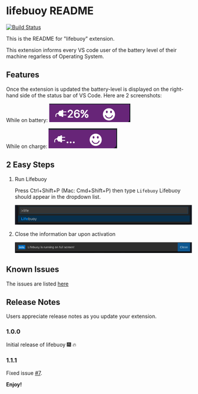 # lifebuoy README

[![Build Status](https://semaphoreci.com/api/v1/stanmd/lifesaver/branches/master/badge.svg)](https://semaphoreci.com/stanmd/lifesaver)

This is the README for "lifebuoy" extension.

This extension informs every VS code user of the battery level of their machine regarless of Operating System.

## Features

Once the extension is updated the battery-level is displayed on the right-hand side of the status bar of VS Code. Here are 2 screenshots:

While on battery:
![Lifebouy screenshot](images/battery_level.png)

While on charge:
![Lifebouy screenshot1](images/battery_charging.png)


## 2 Easy Steps

1. Run Lifebuoy

    Press Ctrl+Shift+P (Mac: Cmd+Shift+P) then type `Lifebuoy` Lifebuoy should appear in the dropdown list.

    ![Activating Lifebuoy screenshot](images/activating_lifebuoy.png)

2. Close the information bar upon activation

    ![Lifebuoy Activation message](images/activation_message.png)

<!--## Requirements
-->

<!--
Next release
## Extension Settings

Include if your extension adds any VS Code settings through the `contributes.configuration` extension point.

For example:

This extension contributes the following settings:

* `myExtension.enable`: enable/disable this extension
* `myExtension.thing`: set to `blah` to do something
-->

## Known Issues

The issues are listed [here](https://github.com/NdagiStanley/lifebuoy/issues)

## Release Notes

Users appreciate release notes as you update your extension.

### 1.0.0

Initial release of lifebuoy :fireworks: :fire:


### 1.1.1

Fixed issue [#7](https://github.com/NdagiStanley/lifebuoy/issues/7).

<!--
### 1.1.0

Added features X, Y, and Z.
-->

**Enjoy!**